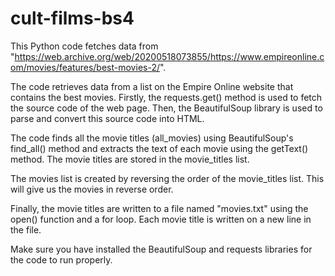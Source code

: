 # cult-films-bs4
This Python code fetches data from "https://web.archive.org/web/20200518073855/https://www.empireonline.com/movies/features/best-movies-2/".

The code retrieves data from a list on the Empire Online website that contains the best movies. Firstly, the requests.get() method is used to fetch the source code of the web page. Then, the BeautifulSoup library is used to parse and convert this source code into HTML.

The code finds all the movie titles (all_movies) using BeautifulSoup's find_all() method and extracts the text of each movie using the getText() method. The movie titles are stored in the movie_titles list.

The movies list is created by reversing the order of the movie_titles list. This will give us the movies in reverse order.

Finally, the movie titles are written to a file named "movies.txt" using the open() function and a for loop. Each movie title is written on a new line in the file.

Make sure you have installed the BeautifulSoup and requests libraries for the code to run properly.
